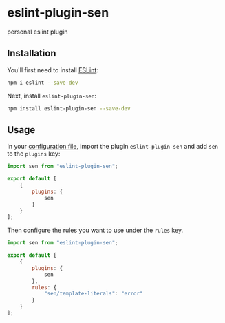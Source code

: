 # eslint-plugin-sen

personal eslint plugin

## Installation

You'll first need to install [ESLint](https://eslint.org/):

```sh
npm i eslint --save-dev
```

Next, install `eslint-plugin-sen`:

```sh
npm install eslint-plugin-sen --save-dev
```

## Usage

In your [configuration file](https://eslint.org/docs/latest/use/configure/configuration-files#configuration-file), import the plugin `eslint-plugin-sen` and add `sen` to the `plugins` key:

```js
import sen from "eslint-plugin-sen";

export default [
    {
        plugins: {
            sen
        }
    }
];
```


Then configure the rules you want to use under the `rules` key.

```js
import sen from "eslint-plugin-sen";

export default [
    {
        plugins: {
            sen
        },
        rules: {
            "sen/template-literals": "error"
        }
    }
];
```

